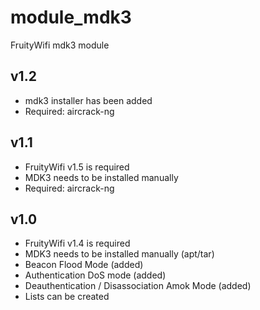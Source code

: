 module_mdk3
===========

FruityWifi mdk3 module


v1.2
---------------------------------
- mdk3 installer has been added
- Required: aircrack-ng


v1.1
---------------------------------
- FruityWifi v1.5 is required
- MDK3 needs to be installed manually
- Required: aircrack-ng


v1.0
---------------------------------
- FruityWifi v1.4 is required
- MDK3 needs to be installed manually (apt/tar)
- Beacon Flood Mode (added)
- Authentication DoS mode (added) 
- Deauthentication / Disassociation Amok Mode (added)
- Lists can be created

